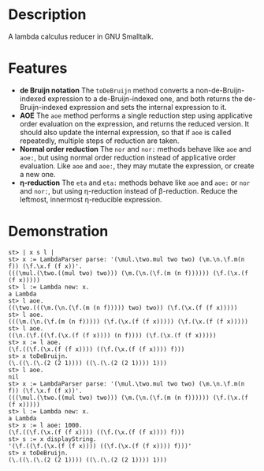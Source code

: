 # Description
A lambda calculus reducer in GNU Smalltalk.

# Features
* **de Bruijn notation**
The `toDeBruijn` method converts a non-de-Bruijn-indexed expression to a de-Bruijn-indexed one, and both
returns the de-Bruijn-indexed expression and sets the internal expression to it.
* **AOE**
The `aoe` method performs a single reduction step using applicative order evaluation on the expression, and
returns the reduced version. It should also update the internal expression, so that if `aoe` is called repeatedly,
multiple steps of reduction are taken.
* **Normal order reduction**
The `nor` and `nor:` methods behave like `aoe` and `aoe:`, but using normal order reduction instead of applicative
order evaluation. Like `aoe` and `aoe:`, they may mutate the expression, or create a new one.
* **η-reduction**
The `eta` and `eta:` methods behave like `aoe` and `aoe:` or `nor` and `nor:`, but using η-reduction instead of β-reduction.
Reduce the leftmost, innermost η-reducible expression.

# Demonstration
```
st> | x s l |
st> x := LambdaParser parse: '(\mul.\two.mul two two) (\m.\n.\f.m(n f)) (\f.\x.f (f x))'.
(((\mul.(\two.((mul two) two))) (\m.(\n.(\f.(m (n f)))))) (\f.(\x.(f (f x)))))
st> l := Lambda new: x.
a Lambda
st> l aoe.
((\two.(((\m.(\n.(\f.(m (n f))))) two) two)) (\f.(\x.(f (f x)))))
st> l aoe.
(((\m.(\n.(\f.(m (n f))))) (\f.(\x.(f (f x))))) (\f.(\x.(f (f x)))))
st> l aoe.
((\n.(\f.((\f.(\x.(f (f x)))) (n f)))) (\f.(\x.(f (f x)))))
st> x := l aoe.
(\f.((\f.(\x.(f (f x)))) ((\f.(\x.(f (f x)))) f)))
st> x toDeBruijn.
(\.((\.(\.(2 (2 1)))) ((\.(\.(2 (2 1)))) 1)))
st> l aoe.
nil
st> x := LambdaParser parse: '(\mul.\two.mul two two) (\m.\n.\f.m(n f)) (\f.\x.f (f x))'.
(((\mul.(\two.((mul two) two))) (\m.(\n.(\f.(m (n f)))))) (\f.(\x.(f (f x)))))
st> l := Lambda new: x.
a Lambda
st> x := l aoe: 1000.
(\f.((\f.(\x.(f (f x)))) ((\f.(\x.(f (f x)))) f)))
st> s := x displayString.
'(\f.((\f.(\x.(f (f x)))) ((\f.(\x.(f (f x)))) f)))'
st> x toDeBruijn.
(\.((\.(\.(2 (2 1)))) ((\.(\.(2 (2 1)))) 1)))
```
